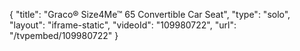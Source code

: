 {
    "title": "Graco&reg; Size4Me&trade; 65 Convertible Car Seat",
    "type": "solo",
    "layout": "iframe-static",
    "videoId": "109980722",
    "url": "\/tvpembed\/109980722"
}